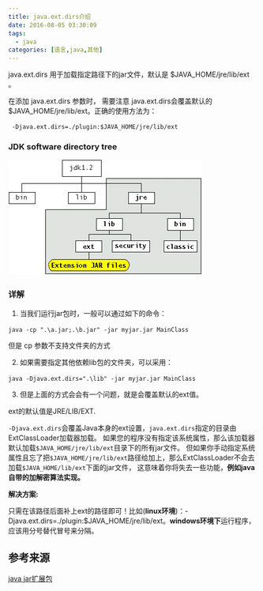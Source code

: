 ```yaml
---
title: java.ext.dirs介绍
date: 2016-08-05 03:30:09
tags: 
  - java
categories: [语言,java,其他]
---
```


java.ext.dirs 用于加载指定路径下的jar文件，默认是 $JAVA_HOME/jre/lib/ext 。

在添加 java.ext.dirs 参数时， 需要注意 java.ext.dirs会覆盖默认的 $JAVA_HOME/jre/lib/ext。正确的使用方法为：

```
 -Djava.ext.dirs=./plugin:$JAVA_HOME/jre/lib/ext
```

<!--more-->

### JDK software directory tree
![jdk_tree](java.ext.dirs介绍/jdk_tree.png)

### 详解

1. 当我们运行jar包时，一般可以通过如下的命令：

`java -cp ".\a.jar;.\b.jar" -jar myjar.jar MainClass`

但是 cp 参数不支持文件夹的方式

2. 如果需要指定其他依赖lib包的文件夹，可以采用：

`java -Djava.ext.dirs=".\lib" -jar myjar.jar MainClass` 

3. 但是上面的方式会会有一个问题，就是会覆盖默认的ext值。

ext的默认值是JRE/LIB/EXT. 

`-Djava.ext.dirs`会覆盖Java本身的ext设置，`java.ext.dirs`指定的目录由ExtClassLoader加载器加载。
如果您的程序没有指定该系统属性，那么该加载器默认加载`$JAVA_HOME/jre/lib/ext`目录下的所有jar文件。
但如果你手动指定系统属性且忘了把`$JAVA_HOME/jre/lib/ext`路径给加上，那么ExtClassLoader不会去加载`$JAVA_HOME/lib/ext`下面的jar文件，
这意味着你将失去一些功能，**例如java自带的加解密算法实现。**

**解决方案:**

只需在该路径后面补上ext的路径即可！比如(**linux环境**)：
​       -Djava.ext.dirs=./plugin:$JAVA_HOME/jre/lib/ext。**windows环境下**运行程序，应该用分号替代冒号来分隔。

## 参考来源
[java jar扩展包](https://docs.oracle.com/javase/tutorial/ext/basics/install.html)